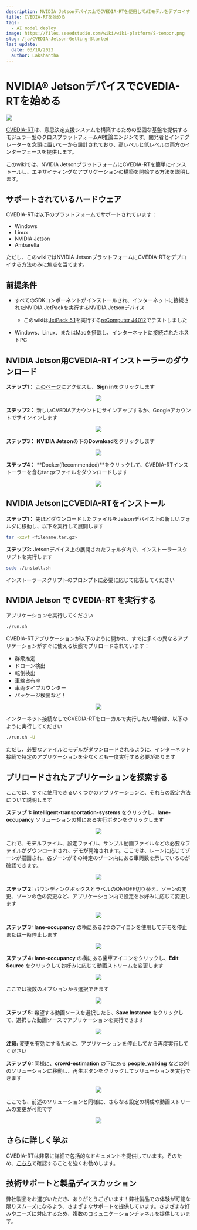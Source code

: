 ```yaml
---
description: NVIDIA Jetsonデバイス上でCVEDIA-RTを使用してAIモデルをデプロイする
title: CVEDIA-RTを始める
tags:
  - AI model deploy
image: https://files.seeedstudio.com/wiki/wiki-platform/S-tempor.png
slug: /ja/CVEDIA-Jetson-Getting-Started
last_update:
  date: 03/10/2023
  author: Lakshantha
---
```


# NVIDIA® JetsonデバイスでCVEDIA-RTを始める

<div style={{textAlign:'center'}}><img src="https://files.seeedstudio.com/wiki/CVEDIA/thumb.gif" style={{width:1000, height:'auto'}}/></div>

[CVEDIA-RT](https://www.cvedia.com/cvedia-rt)は、意思決定支援システムを構築するための堅固な基盤を提供するモジュラー型のクロスプラットフォームAI推論エンジンです。開発者とインテグレーターを念頭に置いて一から設計されており、高レベルと低レベルの両方のインターフェースを提供します。

このwikiでは、NVIDIA JetsonプラットフォームにCVEDIA-RTを簡単にインストールし、エキサイティングなアプリケーションの構築を開始する方法を説明します。

## サポートされているハードウェア

CVEDIA-RTは以下のプラットフォームでサポートされています：

- Windows
- Linux 
- NVIDIA Jetson
- Ambarella

ただし、このwikiではNVIDIA JetsonプラットフォームにCVEDIA-RTをデプロイする方法のみに焦点を当てます。

## 前提条件

- すべてのSDKコンポーネントがインストールされ、インターネットに接続されたNVIDIA JetPackを実行するNVIDIA Jetsonデバイス

  - このwikiは[JetPack 5.1](https://developer.nvidia.com/embedded/jetpack-sdk-51)を実行する[reComputer J4012](https://www.seeedstudio.com/reComputer-J4012-p-5586.html)でテストしました
- Windows、Linux、またはMacを搭載し、インターネットに接続されたホストPC
 
## NVIDIA Jetson用CVEDIA-RTインストーラーのダウンロード

**ステップ1：** [このページ](https://rt.cvedia.com/)にアクセスし、**Sign in**をクリックします

<div align="center"><img width={500} src="https://files.seeedstudio.com/wiki/CVEDIA/10.png" /></div>

**ステップ2：** 新しいCVEDIAアカウントにサインアップするか、Googleアカウントでサインインします

<div align="center"><img width={300} src="https://files.seeedstudio.com/wiki/CVEDIA/14.png" /></div>

**ステップ3：** **NVIDIA Jetson**の下の**Download**をクリックします

<div align="center"><img width={500} src="https://files.seeedstudio.com/wiki/CVEDIA/12.jpg" /></div>

**ステップ4：** **Docker(Recommended)**をクリックして、CVEDIA-RTインストーラーを含むtar.gzファイルをダウンロードします

<div align="center"><img width={1000} src="https://files.seeedstudio.com/wiki/CVEDIA/13.png" /></div>

## NVIDIA JetsonにCVEDIA-RTをインストール

**ステップ1：** 先ほどダウンロードしたファイルをJetsonデバイス上の新しいフォルダに移動し、以下を実行して展開します

```sh
tar -xzvf <filename.tar.gz>
```

**ステップ2:** Jetsonデバイス上の展開されたフォルダ内で、インストーラースクリプトを実行します

```sh
sudo ./install.sh
```

インストーラースクリプトのプロンプトに必要に応じて応答してください

## NVIDIA Jetson で CVEDIA-RT を実行する

アプリケーションを実行してください

```sh
./run.sh
```

CVEDIA-RTアプリケーションが以下のように開かれ、すでに多くの異なるアプリケーションがすぐに使える状態でプリロードされています：

- 群衆推定
- ドローン検出
- 転倒検出
- 車線占有率
- 車両タイプカウンター
- パッケージ検出など！

<div align="center"><img width={1000} src="https://files.seeedstudio.com/wiki/CVEDIA/15.png" /></div>

インターネット接続なしでCVEDIA-RTをローカルで実行したい場合は、以下のように実行してください

```sh
./run.sh -U
```

ただし、必要なファイルとモデルがダウンロードされるように、インターネット接続で特定のアプリケーションを少なくとも一度実行する必要があります

## プリロードされたアプリケーションを探索する

ここでは、すぐに使用できるいくつかのアプリケーションと、それらの設定方法について説明します

**ステップ 1:** **intelligent-transportation-systems** をクリックし、**lane-occupancy** ソリューションの横にある実行ボタンをクリックします

<div align="center"><img width={1000} src="https://files.seeedstudio.com/wiki/CVEDIA/2.jpg" /></div>

これで、モデルファイル、設定ファイル、サンプル動画ファイルなどの必要なファイルがダウンロードされ、デモが開始されます。ここでは、レーンに応じてゾーンが描画され、各ゾーンがその特定のゾーン内にある車両数を示しているのが確認できます。

<div align="center"><img width={1000} src="https://files.seeedstudio.com/wiki/CVEDIA/lane-GIF.gif" /></div>

**ステップ 2:** バウンディングボックスとラベルのON/OFF切り替え、ゾーンの変更、ゾーンの色の変更など、アプリケーション内で設定をお好みに応じて変更します

<div align="center"><img width={350} src="https://files.seeedstudio.com/wiki/CVEDIA/3.jpg" /></div>

**ステップ 3:** **lane-occupancy** の横にある2つのアイコンを使用してデモを停止または一時停止します

<div align="center"><img width={300} src="https://files.seeedstudio.com/wiki/CVEDIA/4.jpg" /></div>

**ステップ 4:** **lane-occupancy** の横にある歯車アイコンをクリックし、**Edit Source** をクリックしてお好みに応じて動画ストリームを変更します

<div align="center"><img width={550} src="https://files.seeedstudio.com/wiki/CVEDIA/5.jpg" /></div>

ここでは複数のオプションから選択できます

<div align="center"><img width={400} src="https://files.seeedstudio.com/wiki/CVEDIA/6.jpg" /></div>

**ステップ 5:** 希望する動画ソースを選択したら、**Save Instance** をクリックして、選択した動画ソースでアプリケーションを実行できます

<div align="center"><img width={350} src="https://files.seeedstudio.com/wiki/CVEDIA/7.jpg" /></div>

**注意:** 変更を有効にするために、アプリケーションを停止してから再度実行してください

**ステップ 6:** 同様に、**crowd-estimation** の下にある **people_walking** などの別のソリューションに移動し、再生ボタンをクリックしてソリューションを実行できます

<div align="center"><img width={1000} src="https://files.seeedstudio.com/wiki/CVEDIA/Crowd-GIF-small.gif" /></div>

ここでも、前述のソリューションと同様に、さらなる設定の構成や動画ストリームの変更が可能です

<div align="center"><img width={180} src="https://files.seeedstudio.com/wiki/CVEDIA/9.jpg" /></div>

## さらに詳しく学ぶ

CVEDIA-RTは非常に詳細で包括的なドキュメントを提供しています。そのため、[こちら](http://docs.cvedia.com)で確認することを強くお勧めします。

## 技術サポートと製品ディスカッション

弊社製品をお選びいただき、ありがとうございます！弊社製品での体験が可能な限りスムーズになるよう、さまざまなサポートを提供しています。さまざまな好みやニーズに対応するため、複数のコミュニケーションチャネルを提供しています。

<div class="button_tech_support_container">
<a href="https://forum.seeedstudio.com/" class="button_forum"></a> 
<a href="https://www.seeedstudio.com/contacts" class="button_email"></a>
</div>

<div class="button_tech_support_container">
<a href="https://discord.gg/eWkprNDMU7" class="button_discord"></a> 
<a href="https://github.com/Seeed-Studio/wiki-documents/discussions/69" class="button_discussion"></a>
</div>